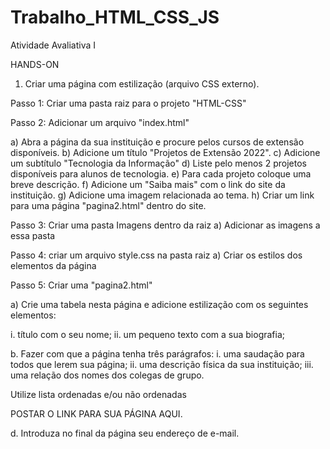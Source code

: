 # Trabalho_HTML_CSS_JS

Atividade Avaliativa I

 

HANDS-ON

1. Criar uma página com estilização (arquivo CSS externo).

Passo 1: Criar uma pasta raiz para o projeto "HTML-CSS"

Passo 2: Adicionar um arquivo "index.html"

a) Abra a página da sua instituição e procure pelos cursos de extensão disponíveis.
b) Adicione um título "Projetos de Extensão 2022".
c) Adicione um subtítulo "Tecnologia da Informação"
d) Liste pelo menos 2 projetos disponíveis para alunos de tecnologia.
e) Para cada projeto coloque uma breve descrição.
f) Adicione um "Saiba mais" com o link do site da instituição.
g) Adicione uma imagem relacionada ao tema.
h) Criar um link para uma página "pagina2.html" dentro do site.

Passo 3: Criar uma pasta Imagens dentro da raiz
a) Adicionar as imagens a essa pasta

Passo 4: criar um arquivo style.css na pasta raiz
a) Criar os estilos dos elementos da página

Passo 5: Criar uma "pagina2.html"


a) Crie uma tabela nesta página e adicione estilização com os seguintes elementos:

 

i. título com o seu nome;
ii. um pequeno texto com a sua biografia;

b. Fazer com que a página tenha três parágrafos:
i. uma saudação para todos que lerem sua página;
ii. uma descrição física da sua instituição;
iii. uma relação dos nomes dos colegas de grupo.

 

Utilize lista ordenadas e/ou não ordenadas

 

POSTAR O LINK PARA SUA PÁGINA AQUI.

d. Introduza no final da página seu endereço de e-mail.
